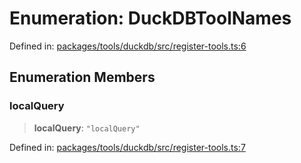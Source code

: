 # Enumeration: DuckDBToolNames

Defined in: [packages/tools/duckdb/src/register-tools.ts:6](https://github.com/GeoDaCenter/openassistant/blob/dc72d81a35cf8e46295657303846fbb4ad891993/packages/tools/duckdb/src/register-tools.ts#L6)

## Enumeration Members

### localQuery

> **localQuery**: `"localQuery"`

Defined in: [packages/tools/duckdb/src/register-tools.ts:7](https://github.com/GeoDaCenter/openassistant/blob/dc72d81a35cf8e46295657303846fbb4ad891993/packages/tools/duckdb/src/register-tools.ts#L7)
